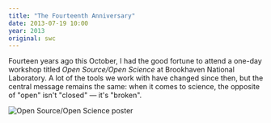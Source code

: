 ```yaml
---
title: "The Fourteenth Anniversary"
date: 2013-07-19 10:00
year: 2013
original: swc
---
```

<p>
  Fourteen years ago this October,
  I had the good fortune to attend a one-day workshop titled <em>Open Source/Open Science</em>
  at Brookhaven National Laboratory.
  A lot of the tools we work with have changed since then,
  but the central message remains the same:
  when it comes to science,
  the opposite of "open" isn't "closed" &mdash; it's "broken".
</p>
<p>
  <img src="{{'/files/2013/07/brookhaven-open-source-open-science-1999.jpg' | relative_url}}" alt="Open Source/Open Science poster" />
</p>
